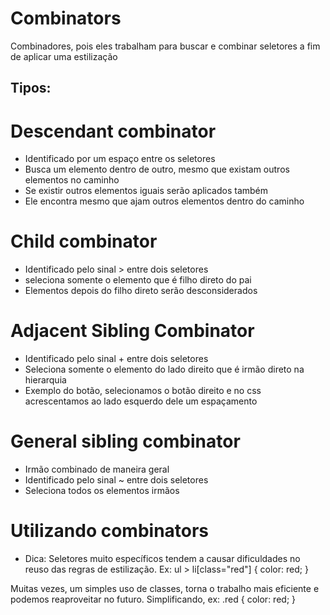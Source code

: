 # Combinators
Combinadores, pois eles trabalham para buscar e combinar seletores a fim de aplicar uma estilização

##  Tipos:

# Descendant combinator

* Identificado por um espaço entre os seletores
* Busca um elemento dentro de outro, mesmo que existam outros elementos no caminho
* Se existir outros elementos iguais serão aplicados também
* Ele encontra mesmo que ajam outros elementos dentro do caminho

# Child combinator

* Identificado pelo sinal > entre dois seletores
* seleciona somente o elemento que é filho direto do pai
* Elementos depois do filho direto serão desconsiderados

# Adjacent Sibling Combinator

* Identificado pelo sinal + entre dois seletores
* Seleciona somente o elemento do lado direito que é irmão direto na hierarquia
* Exemplo do botão, selecionamos o botão direito e no css acrescentamos ao lado esquerdo dele um espaçamento

# General sibling combinator

* Irmão combinado de maneira geral
* Identificado pelo sinal ~ entre dois seletores
* Seleciona todos os elementos irmãos


# Utilizando combinators #
* Dica:
Seletores muito específicos tendem a causar dificuldades no reuso das regras de estilização. 
Ex: ul > li[class="red"] {
	color: red;
}

Muitas vezes, um simples uso de classes, torna o trabalho mais eficiente e podemos reaproveitar no futuro. Simplificando, ex: 
.red {
    color: red;
    }